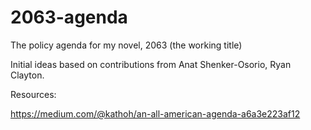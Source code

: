 # 2063-agenda
The policy agenda for my novel, 2063 (the working title)

Initial ideas based on contributions from Anat Shenker-Osorio, Ryan Clayton.

Resources:

https://medium.com/@kathoh/an-all-american-agenda-a6a3e223af12